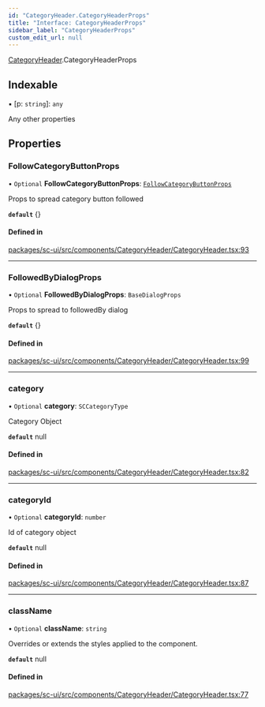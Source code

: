 ```yaml
---
id: "CategoryHeader.CategoryHeaderProps"
title: "Interface: CategoryHeaderProps"
sidebar_label: "CategoryHeaderProps"
custom_edit_url: null
---
```


[CategoryHeader](../modules/CategoryHeader.md).CategoryHeaderProps

## Indexable

▪ [p: `string`]: `any`

Any other properties

## Properties

### FollowCategoryButtonProps

• `Optional` **FollowCategoryButtonProps**: [`FollowCategoryButtonProps`](FollowCategoryButton.FollowCategoryButtonProps.md)

Props to spread category button followed

**`default`** {}

#### Defined in

[packages/sc-ui/src/components/CategoryHeader/CategoryHeader.tsx:93](https://github.com/selfcommunity/community-ui/blob/cab08cf/packages/sc-ui/src/components/CategoryHeader/CategoryHeader.tsx#L93)

___

### FollowedByDialogProps

• `Optional` **FollowedByDialogProps**: `BaseDialogProps`

Props to spread to followedBy dialog

**`default`** {}

#### Defined in

[packages/sc-ui/src/components/CategoryHeader/CategoryHeader.tsx:99](https://github.com/selfcommunity/community-ui/blob/cab08cf/packages/sc-ui/src/components/CategoryHeader/CategoryHeader.tsx#L99)

___

### category

• `Optional` **category**: `SCCategoryType`

Category Object

**`default`** null

#### Defined in

[packages/sc-ui/src/components/CategoryHeader/CategoryHeader.tsx:82](https://github.com/selfcommunity/community-ui/blob/cab08cf/packages/sc-ui/src/components/CategoryHeader/CategoryHeader.tsx#L82)

___

### categoryId

• `Optional` **categoryId**: `number`

Id of category object

**`default`** null

#### Defined in

[packages/sc-ui/src/components/CategoryHeader/CategoryHeader.tsx:87](https://github.com/selfcommunity/community-ui/blob/cab08cf/packages/sc-ui/src/components/CategoryHeader/CategoryHeader.tsx#L87)

___

### className

• `Optional` **className**: `string`

Overrides or extends the styles applied to the component.

**`default`** null

#### Defined in

[packages/sc-ui/src/components/CategoryHeader/CategoryHeader.tsx:77](https://github.com/selfcommunity/community-ui/blob/cab08cf/packages/sc-ui/src/components/CategoryHeader/CategoryHeader.tsx#L77)
